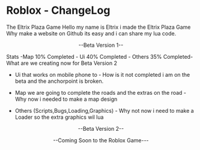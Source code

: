 # Roblox - ChangeLog
The Eltrix Plaza Game
Hello my name is Eltrix i made the Eltrix Plaza Game
Why make a website on Github its easy and i can share my lua code.
  <p align="center">                            --Beta Version 1--

  Stats -Map 10% Completed - Ui 40% Completed - Others 35% Completed-
                  What are we creating now for Beta Version 2
- Ui that works on mobile phone to - How is it not completed i am on the beta and the anchorpoint is broken.

- Map we are going to complete the roads and the extras on the road - Why now i needed to make a map design

- Others (Scripts,Bugs,Loading,Graphics) - Why not now i need to make a Loader so the extra graphics wil lua
                            
<p align="center">--Beta Version 2--     
<p align="center">--Coming Soon to the Roblox Game---   
